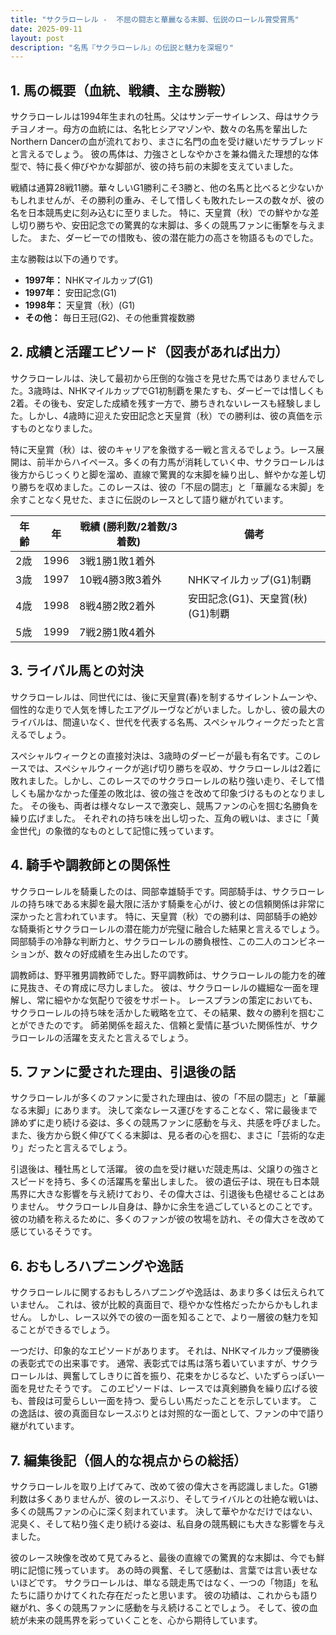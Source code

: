 ```yaml
---
title: "サクラローレル -  不屈の闘志と華麗なる末脚、伝説のローレル賞受賞馬"
date: 2025-09-11
layout: post
description: "名馬『サクラローレル』の伝説と魅力を深堀り"
---
```


## 1. 馬の概要（血統、戦績、主な勝鞍）

サクラローレルは1994年生まれの牡馬。父はサンデーサイレンス、母はサクラチヨノオー。母方の血統には、名牝ヒシアマゾンや、数々の名馬を輩出したNorthern Dancerの血が流れており、まさに名門の血を受け継いだサラブレッドと言えるでしょう。  彼の馬体は、力強さとしなやかさを兼ね備えた理想的な体型で、特に長く伸びやかな脚部が、彼の持ち前の末脚を支えていました。

戦績は通算28戦11勝。華々しいG1勝利こそ3勝と、他の名馬と比べると少ないかもしれませんが、その勝利の重み、そして惜しくも敗れたレースの数々が、彼の名を日本競馬史に刻み込むに至りました。  特に、天皇賞（秋）での鮮やかな差し切り勝ちや、安田記念での驚異的な末脚は、多くの競馬ファンに衝撃を与えました。  また、ダービーでの惜敗も、彼の潜在能力の高さを物語るものでした。

主な勝鞍は以下の通りです。

* **1997年：**  NHKマイルカップ(G1)
* **1997年：**  安田記念(G1)
* **1998年：**  天皇賞（秋）(G1)
* **その他：**  毎日王冠(G2)、その他重賞複数勝


## 2. 成績と活躍エピソード（図表があれば出力）

サクラローレルは、決して最初から圧倒的な強さを見せた馬ではありませんでした。3歳時は、NHKマイルカップでG1初制覇を果たすも、ダービーでは惜しくも2着。その後も、安定した成績を残す一方で、勝ちきれないレースも経験しました。しかし、4歳時に迎えた安田記念と天皇賞（秋）での勝利は、彼の真価を示すものとなりました。

特に天皇賞（秋）は、彼のキャリアを象徴する一戦と言えるでしょう。レース展開は、前半からハイペース。多くの有力馬が消耗していく中、サクラローレルは後方からじっくりと脚を溜め、直線で驚異的な末脚を繰り出し、鮮やかな差し切り勝ちを収めました。このレースは、彼の「不屈の闘志」と「華麗なる末脚」を余すことなく見せた、まさに伝説のレースとして語り継がれています。

| 年齢 | 年 | 戦績 (勝利数/2着数/3着数) | 備考 |
|---|---|---|---|
| 2歳 | 1996 | 3戦1勝1敗1着外 |  |
| 3歳 | 1997 | 10戦4勝3敗3着外 | NHKマイルカップ(G1)制覇 |
| 4歳 | 1998 | 8戦4勝2敗2着外 | 安田記念(G1)、天皇賞(秋)(G1)制覇 |
| 5歳 | 1999 | 7戦2勝1敗4着外 |  |


## 3. ライバル馬との対決

サクラローレルは、同世代には、後に天皇賞(春)を制するサイレントムーンや、個性的な走りで人気を博したエアグルーヴなどがいました。しかし、彼の最大のライバルは、間違いなく、世代を代表する名馬、スペシャルウィークだったと言えるでしょう。

スペシャルウィークとの直接対決は、3歳時のダービーが最も有名です。このレースでは、スペシャルウィークが逃げ切り勝ちを収め、サクラローレルは2着に敗れました。しかし、このレースでのサクラローレルの粘り強い走り、そして惜しくも届かなかった僅差の敗北は、彼の強さを改めて印象づけるものとなりました。  その後も、両者は様々なレースで激突し、競馬ファンの心を掴む名勝負を繰り広げました。  それぞれの持ち味を出し切った、互角の戦いは、まさに「黄金世代」の象徴的なものとして記憶に残っています。


## 4. 騎手や調教師との関係性

サクラローレルを騎乗したのは、岡部幸雄騎手です。岡部騎手は、サクラローレルの持ち味である末脚を最大限に活かす騎乗を心がけ、彼との信頼関係は非常に深かったと言われています。  特に、天皇賞（秋）での勝利は、岡部騎手の絶妙な騎乗術とサクラローレルの潜在能力が完璧に融合した結果と言えるでしょう。  岡部騎手の冷静な判断力と、サクラローレルの勝負根性、この二人のコンビネーションが、数々の好成績を生み出したのです。

調教師は、野平雅男調教師でした。野平調教師は、サクラローレルの能力を的確に見抜き、その育成に尽力しました。  彼は、サクラローレルの繊細な一面を理解し、常に細やかな気配りで彼をサポート。  レースプランの策定においても、サクラローレルの持ち味を活かした戦略を立て、その結果、数々の勝利を掴むことができたのです。  師弟関係を超えた、信頼と愛情に基づいた関係性が、サクラローレルの活躍を支えたと言えるでしょう。


## 5. ファンに愛された理由、引退後の話

サクラローレルが多くのファンに愛された理由は、彼の「不屈の闘志」と「華麗なる末脚」にあります。  決して楽なレース運びをすることなく、常に最後まで諦めずに走り続ける姿は、多くの競馬ファンに感動を与え、共感を呼びました。  また、後方から鋭く伸びてくる末脚は、見る者の心を掴む、まさに「芸術的な走り」だったと言えるでしょう。

引退後は、種牡馬として活躍。  彼の血を受け継いだ競走馬は、父譲りの強さとスピードを持ち、多くの活躍馬を輩出しました。  彼の遺伝子は、現在も日本競馬界に大きな影響を与え続けており、その偉大さは、引退後も色褪せることはありません。  サクラローレル自身は、静かに余生を過ごしているとのことです。  彼の功績を称えるために、多くのファンが彼の牧場を訪れ、その偉大さを改めて感じているそうです。


## 6. おもしろハプニングや逸話

サクラローレルに関するおもしろハプニングや逸話は、あまり多くは伝えられていません。  これは、彼が比較的真面目で、穏やかな性格だったからかもしれません。  しかし、レース以外での彼の一面を知ることで、より一層彼の魅力を知ることができるでしょう。

一つだけ、印象的なエピソードがあります。  それは、NHKマイルカップ優勝後の表彰式での出来事です。  通常、表彰式では馬は落ち着いていますが、サクラローレルは、興奮してしきりに首を振り、花束をかじるなど、いたずらっぽい一面を見せたそうです。  このエピソードは、レースでは真剣勝負を繰り広げる彼も、普段は可愛らしい一面を持つ、愛らしい馬だったことを示しています。  この逸話は、彼の真面目なレースぶりとは対照的な一面として、ファンの中で語り継がれています。


## 7. 編集後記（個人的な視点からの総括）

サクラローレルを取り上げてみて、改めて彼の偉大さを再認識しました。G1勝利数は多くありませんが、彼のレースぶり、そしてライバルとの壮絶な戦いは、多くの競馬ファンの心に深く刻まれています。  決して華やかなだけではない、泥臭く、そして粘り強く走り続ける姿は、私自身の競馬観にも大きな影響を与えました。

彼のレース映像を改めて見てみると、最後の直線での驚異的な末脚は、今でも鮮明に記憶に残っています。  あの時の興奮、そして感動は、言葉では言い表せないほどです。  サクラローレルは、単なる競走馬ではなく、一つの「物語」を私たちに語りかけてくれた存在だったと思います。  彼の功績は、これからも語り継がれ、多くの競馬ファンに感動を与え続けることでしょう。  そして、彼の血統が未来の競馬界を彩っていくことを、心から期待しています。
